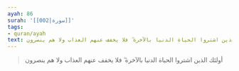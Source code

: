 ```yaml
---
ayah: 86
surah: '[[002|سورة]]'
tags:
- quran/ayah
text: أولئك الذين اشتروا الحياة الدنيا بالآخرة ۖ فلا يخفف عنهم العذاب ولا هم ينصرون
---
```

> أولئك الذين اشتروا الحياة الدنيا بالآخرة ۖ فلا يخفف عنهم العذاب ولا هم ينصرون
